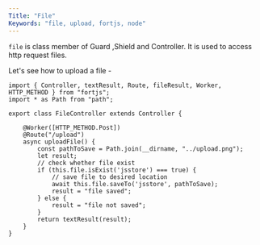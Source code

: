 ```yaml
---
Title: "File"
Keywords: "file, upload, fortjs, node"
---
```


`file` is class member of  Guard ,Shield and Controller. It is used to access http request files.

Let's see how to upload a file - 

```
import { Controller, textResult, Route, fileResult, Worker, HTTP_METHOD } from "fortjs";
import * as Path from "path";

export class FileController extends Controller {
   
    @Worker([HTTP_METHOD.Post])
    @Route("/upload")
    async uploadFile() {
        const pathToSave = Path.join(__dirname, "../upload.png");
        let result;
        // check whether file exist
        if (this.file.isExist('jsstore') === true) {
            // save file to desired location
            await this.file.saveTo('jsstore', pathToSave);
            result = "file saved";
        } else {
            result = "file not saved";
        }
        return textResult(result);
    }    
}
```
